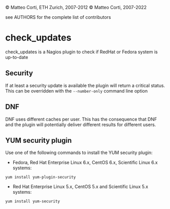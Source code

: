 
 &copy; Matteo Corti, ETH Zurich, 2007-2012
 &copy; Matteo Corti, 2007-2022

  see AUTHORS for the complete list of contributors

# check\_updates

check\_updates is a Nagios plugin to check if RedHat or Fedora system
is up-to-date

## Security

If at least a security update is available the plugin will return a critical status.
This can be overridden with the `--number-only` command line option

## DNF

DNF uses different caches per user. This has the consequence that DNF
and the plugin will potentially deliver different results for
different users.

## YUM security plugin

Use one of the following commands to install the YUM security plugin:

 - Fedora, Red Hat Enterprise Linux 6.x, CentOS 6.x, Scientific Linux 6.x systems:

```
yum install yum-plugin-security
```

 - Red Hat Enterprise Linux 5.x, CentOS 5.x and Scientific Linux 5.x systems:

```
yum install yum-security
```

